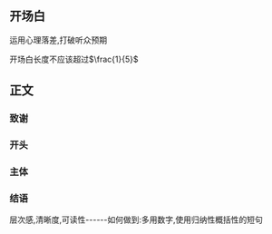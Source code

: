 ## 开场白
运用心理落差,打破听众预期

开场白长度不应该超过$\frac{1}{5}$

## 正文
### 致谢

### 开头

### 主体

### 结语

层次感,清晰度,可读性------如何做到:多用数字,使用归纳性概括性的短句



